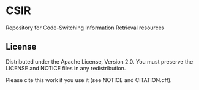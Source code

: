# CSIR
Repository for Code-Switching Information Retrieval resources


## License
Distributed under the Apache License, Version 2.0.
You must preserve the LICENSE and NOTICE files in any redistribution.

Please cite this work if you use it (see NOTICE and CITATION.cff).
